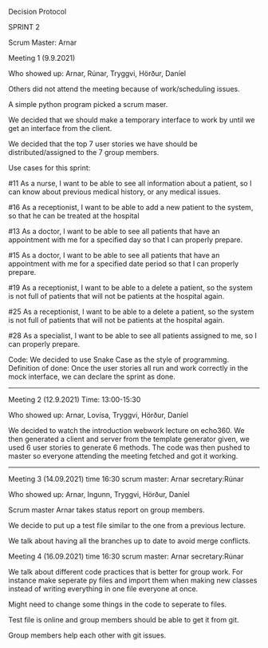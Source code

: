 Decision Protocol


SPRINT 2

Scrum Master: Arnar

Meeting 1 (9.9.2021)

Who showed up: Arnar, Rúnar, Tryggvi, Hörður, Daníel

Others did not attend the meeting because of work/scheduling issues. 

A simple python program picked a scrum maser. 

We decided that we should make a temporary interface to work by until we get an interface from the client. 

We decided that the top 7 user stories we have should be distributed/assigned to the 7 group members. 

Use cases for this sprint:

#11 As a nurse, I want to be able to see all information about a patient, so I can know about previous medical history, or any medical issues.

#16 As a receptionist, I want to be able to add a new patient to the system, so that he can be treated at the hospital

#13 As a doctor, I want to be able to see all patients that have an appointment with me for a specified day so that I can properly prepare.

#15 As a doctor, I want to be able to see all patients that have an appointment with me for a specified date period so that I can properly prepare.

#19 As a receptionist, I want to be able to a delete a patient, so the system is not full of patients that will not be patients at the hospital again.

#25 As a receptionist, I want to be able to a delete a patient, so the system is not full of patients that will not be patients at the hospital again.

#28 As a specialist, I want to be able to see all patients assigned to me, so I can properly prepare.

Code: 
We decided to use Snake Case as the style of programming. Definition of done: Once the user stories all run and work correctly in the mock interface, we can declare the sprint as done.

_____________________

Meeting 2 (12.9.2021) 
Time: 13:00-15:30

Who showed up: Arnar, Lovísa, Tryggvi, Hörður, Daníel

We decided to watch the introduction webwork lecture on echo360. We then generated a client and server from the template generator given, we used 6 user stories to generate 6 methods. 
The code was then pushed to master so everyone attending the meeting fetched and got it working.

_____________________

Meeting 3 (14.09.2021)
time 16:30
scrum master: Arnar
secretary:Rúnar

Who showed up: Arnar, Ingunn, Tryggvi, Hörður, Daníel

Scrum master Arnar takes status report on group members.

We decide to put up a test file similar to the one from a previous lecture.

We talk about having all the branches up to date to avoid merge conflicts.

Meeting 4 (16.09.2021)
time 16:30
scrum master: Arnar
secretary:Rúnar


We talk about different code practices that is better for group work. For instance make seperate py files and import them when making new classes instead of writing everything in one file everyone at once.

Might need to change some things in the code to seperate to files.

Test file is online and group members should be able to get it from git.

Group members help each other with git issues.











